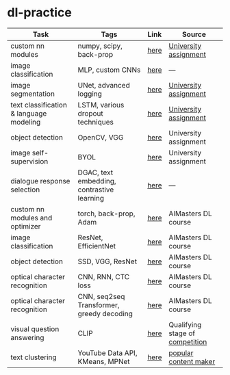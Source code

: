 # dl-practice

| Task                  | Tags              | Link                                                     | Source                                                       |
| --------------------- | ------------------------------------------------------------ | ------------------------------------------------------------ | --------------------- |
| custom nn modules | numpy, scipy, back-prop | [here](https://github.com/voorhs/dl-practice/tree/main/numpy-nn) | [University assignment](https://github.com/mmp-practicum-team/mmp_practicum_spring_2023/blob/main/Tasks/Task%2001/task_01.ipynb) |
| image classification | MLP, custom CNNs | [here](https://github.com/voorhs/dl-practice/tree/main/image-classification-mnist-cifar) | —                                                            |
| image segmentation | UNet, advanced logging | [here](https://github.com/voorhs/dl-practice/tree/main/image-segmentation) | [University assignment](https://github.com/mmp-practicum-team/mmp_practicum_spring_2023/blob/main/Tasks/Task%2002/task_02.ipynb) |
| text classification & language modeling | LSTM, various dropout techniques | [here](https://github.com/voorhs/dl-practice/tree/main/rnn-text-classification-language-modeling) | [University assignment](https://github.com/mmp-practicum-team/mmp_practicum_spring_2023/blob/main/Tasks/Task%2003/task_03.ipynb) |
| object detection | OpenCV, VGG | [here](https://github.com/voorhs/dl-practice/tree/main/object-detection) | University assignment |
| image self-supervision | BYOL | [here](https://github.com/voorhs/dl-practice/tree/main/byol) | University assignment |
| dialogue response selection | DGAC, text embedding, contrastive learning | [here](https://github.com/voorhs/dl-practice/tree/main/response-selection) | — |
| custom nn modules and optimizer | torch, back-prop, Adam | [here](https://github.com/voorhs/dl-practice/tree/main/back-prop) | AIMasters DL course |
| image classification | ResNet, EfficientNet | [here](https://github.com/voorhs/dl-practice/tree/main/image-classification-tiny-image-net) | AIMasters DL course |
| object detection | SSD, VGG, ResNet | [here](https://github.com/voorhs/dl-practice/tree/main/object-detection) | AIMasters DL course |
| optical character recognition | CNN, RNN, CTC loss | [here](https://github.com/voorhs/dl-practice/tree/main/crnn-text-recognition) | AIMasters DL course |
| optical character recognition | CNN, seq2seq Transformer, greedy decoding | [here](https://github.com/voorhs/dl-practice/tree/main/transformer-text-recognition) | AIMasters DL course |
| visual question answering | CLIP | [here](https://github.com/voorhs/dl-practice/tree/main/vqa) | Qualifying stage of [competition](https://yandex.ru/profi/) |
| text clustering | YouTube Data API, KMeans, MPNet | [here](https://github.com/voorhs/dl-practice/tree/main/youtube-comments) | [popular content maker](https://www.youtube.com/c/SonixFan) |
